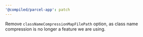 ```yaml
---
'@compiled/parcel-app': patch
---
```


Remove `classNameCompressionMapFilePath` option, as class name compression is no longer a feature we are using.
